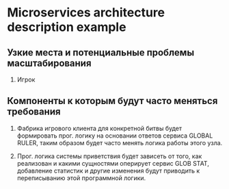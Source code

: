# Microservices architecture description example

## Узкие места и потенциальные проблемы масштабирования

1. Игрок  

## Компоненты к которым будут часто меняться требования

1. Фабрика игрового клиента для конкретной битвы будет формировать прог. логику
на основании ответов сервиса GLOBAL RULER, таким образом будет часто менять логика работы этого узла.

2. Прог. логика системы приветствия будет зависеть от того, как реализован
и какими сущностями оперирует сервис GLOB STAT, добавление статистик и другие изменения будут приводить
к переписыванию этой программной логики.

